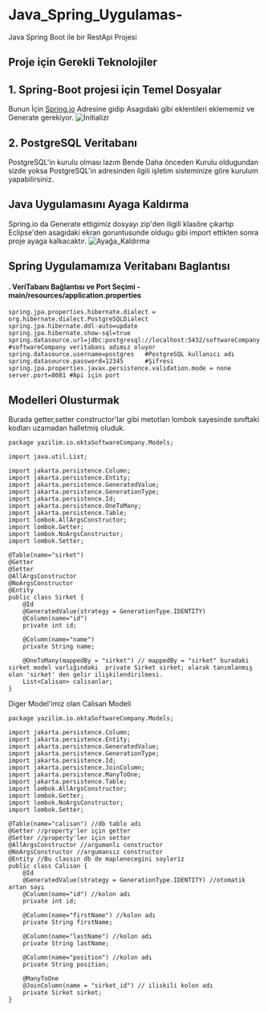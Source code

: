 # Java_Spring_Uygulamas-
Java Spring Boot ile bir RestApi Projesi
## Proje için Gerekli Teknolojiler
## 1. Spring-Boot projesi için Temel Dosyalar
Bunun İçin [Spring.io](https://start.spring.io/) Adresine gidip Asagıdaki gibi eklentileri eklememiz ve Generate gerekiyor.
![İnitializr](https://github.com/okanokta/Java_Spring_Uygulamas-/assets/100216485/dcfe7bc6-767a-4a17-878e-3ce5eddd93c3)
## 2. PostgreSQL Veritabanı
PostgreSQL'in kurulu olması lazım Bende Daha önceden Kurulu oldugundan sizde yoksa PostgreSQL'in adresinden ilgili işletim sisteminize göre kurulum yapabilirsiniz.
## Java Uygulamasını Ayaga Kaldırma
Spring.io da Generate ettigimiz dosyayı zip'den iligili klasöre çıkartıp Eclipse'den asagıdaki ekran goruntusunde oldugu gibi import ettikten sonra proje ayaga kalkacaktır.
![Ayağa_Kaldırma](https://github.com/okanokta/Java_Spring_Uygulamas-/assets/100216485/f4deef53-5cff-4527-8b6d-cb7ab59bf707)
## Spring Uygulamamıza Veritabanı Baglantısı
#### . VeriTabanı Bağlantısı ve Port Seçimi -main/resources/application.properties
```
spring.jpa.properties.hibernate.dialect = org.hibernate.dialect.PostgreSQLDialect
spring.jpa.hibernate.ddl-auto=update
spring.jpa.hibernate.show-sql=true
spring.datasource.url=jdbc:postgresql://localhost:5432/softwareCompany #softwareCompany veritabanı adımız oluyor
spring.datasource.username=postgres   #PostgreSQL kullanıcı adı
spring.datasource.password=12345      #Şifresi
spring.jpa.properties.javax.persistence.validation.mode = none  
server.port=8081 #Api için port 
```
## Modelleri Olusturmak
Burada getter,setter constructor'lar gibi metotları lombok sayesinde sınıftaki kodları uzamadan halletmiş oluduk.
```
package yazilim.io.oktaSoftwareCompany.Models;

import java.util.List;

import jakarta.persistence.Column;
import jakarta.persistence.Entity;
import jakarta.persistence.GeneratedValue;
import jakarta.persistence.GenerationType;
import jakarta.persistence.Id;
import jakarta.persistence.OneToMany;
import jakarta.persistence.Table;
import lombok.AllArgsConstructor;
import lombok.Getter;
import lombok.NoArgsConstructor;
import lombok.Setter;

@Table(name="sirket")
@Getter
@Setter
@AllArgsConstructor
@NoArgsConstructor
@Entity
public class Sirket {
	@Id
	@GeneratedValue(strategy = GenerationType.IDENTITY)
	@Column(name="id")
	private int id;
	
	@Column(name="name")
	private String name;
	
	@OneToMany(mappedBy = "sirket") // mappedBy = "sirket" buradaki sirket model varlığındaki  private Sirket sirket; olarak tanımlanmış olan 'sirket' den gelir ilişkilendirilmesi.
	List<Calisan> calisanlar;
}
```
Diger Model'imiz olan Calisan Modeli
```
package yazilim.io.oktaSoftwareCompany.Models;

import jakarta.persistence.Column;
import jakarta.persistence.Entity;
import jakarta.persistence.GeneratedValue;
import jakarta.persistence.GenerationType;
import jakarta.persistence.Id;
import jakarta.persistence.JoinColumn;
import jakarta.persistence.ManyToOne;
import jakarta.persistence.Table;
import lombok.AllArgsConstructor;
import lombok.Getter;
import lombok.NoArgsConstructor;
import lombok.Setter;

@Table(name="calisan") //db tablo adı
@Getter //property'ler için getter 
@Setter //property'ler için setter
@AllArgsConstructor //argumanlı constructor
@NoArgsConstructor //argumansız constructor
@Entity //Bu classın db de maplenecegini soyleriz
public class Calisan {
	@Id
	@GeneratedValue(strategy = GenerationType.IDENTITY) //otomatik artan sayı
	@Column(name="id") //kolon adı
	private int id;
	
	@Column(name="firstName") //kolon adı
	private String firstName;
	
	@Column(name="lastName") //kolon adı
	private String lastName;
	
	@Column(name="position") //kolon adı
	private String position;
	
	@ManyToOne
	@JoinColumn(name = "sirket_id") // iliskili kolon adı
	private Sirket sirket;
}

```
